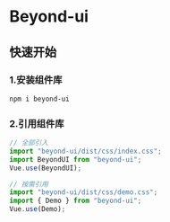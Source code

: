 # Beyond-ui

## 快速开始

### 1.安装组件库

```bash
npm i beyond-ui
```

### 2.引用组件库

```javascript
// 全部引入
import "beyond-ui/dist/css/index.css";
import BeyondUI from "beyond-ui";
Vue.use(BeyondUI);

// 按需引用
import "beyond-ui/dist/css/demo.css";
import { Demo } from "beyond-ui";
Vue.use(Demo);
```
